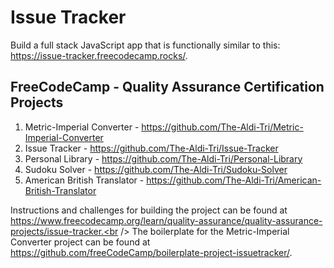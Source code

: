 # Issue Tracker
Build a full stack JavaScript app that is functionally similar to this: https://issue-tracker.freecodecamp.rocks/. 

## FreeCodeCamp - Quality Assurance Certification Projects

1. Metric-Imperial Converter - https://github.com/The-Aldi-Tri/Metric-Imperial-Converter
2. Issue Tracker - https://github.com/The-Aldi-Tri/Issue-Tracker
3. Personal Library - https://github.com/The-Aldi-Tri/Personal-Library
4. Sudoku Solver - https://github.com/The-Aldi-Tri/Sudoku-Solver
5. American British Translator - https://github.com/The-Aldi-Tri/American-British-Translator

Instructions and challenges for building the project can be found at https://www.freecodecamp.org/learn/quality-assurance/quality-assurance-projects/issue-tracker.<br />
The boilerplate for the Metric-Imperial Converter project can be found at https://github.com/freeCodeCamp/boilerplate-project-issuetracker/. 
